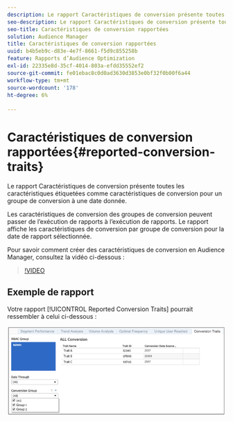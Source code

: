 ```yaml
---
description: Le rapport Caractéristiques de conversion présente toutes les caractéristiques étiquetées comme caractéristiques de conversion pour un groupe de conversion à une date donnée. Les caractéristiques de conversion des groupes de conversion peuvent passer de l’exécution de rapports à l’exécution de rapports. Le rapport affiche les caractéristiques de conversion par groupe de conversion pour la date de rapport sélectionnée.
seo-description: Le rapport Caractéristiques de conversion présente toutes les caractéristiques étiquetées comme caractéristiques de conversion pour un groupe de conversion à une date donnée. Les caractéristiques de conversion des groupes de conversion peuvent passer de l’exécution de rapports à l’exécution de rapports. Le rapport affiche les caractéristiques de conversion par groupe de conversion pour la date de rapport sélectionnée.
seo-title: Caractéristiques de conversion rapportées
solution: Audience Manager
title: Caractéristiques de conversion rapportées
uuid: b4b5eb9c-d83e-4e7f-8661-f5d9c855258b
feature: Rapports d’Audience Optimization
exl-id: 22335e8d-35cf-4014-803a-efdd35552ef2
source-git-commit: fe01ebac8c0d0ad3630d3853e0bf32f0b00f6a44
workflow-type: tm+mt
source-wordcount: '178'
ht-degree: 6%

---
```


# Caractéristiques de conversion rapportées{#reported-conversion-traits}

Le rapport Caractéristiques de conversion présente toutes les caractéristiques étiquetées comme caractéristiques de conversion pour un groupe de conversion à une date donnée.

Les caractéristiques de conversion des groupes de conversion peuvent passer de l’exécution de rapports à l’exécution de rapports. Le rapport affiche les caractéristiques de conversion par groupe de conversion pour la date de rapport sélectionnée.

Pour savoir comment créer des caractéristiques de conversion en Audience Manager, consultez la vidéo ci-dessous :

>[!VIDEO](https://video.tv.adobe.com/v/23431/)

## Exemple de rapport

Votre rapport [!UICONTROL Reported Conversion Traits] pourrait ressembler à celui ci-dessous :

![](assets/reported-conversion-traits.png)

